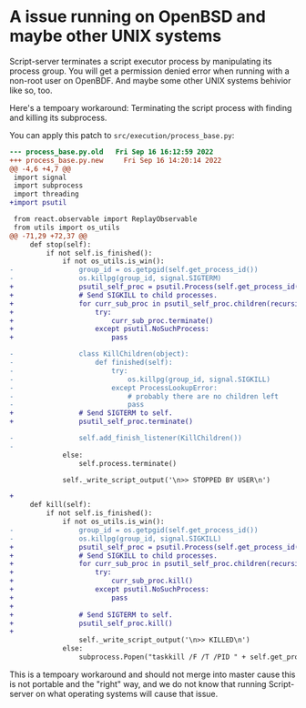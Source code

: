 # A issue running on OpenBSD and maybe other UNIX systems
Script-server terminates a script executor process by manipulating its process group. You will get a permission
denied error when running with a non-root user on OpenBDF. And maybe some other UNIX systems behivior like so, too.

Here's a tempoary workaround: Terminating the script process with finding and killing its subprocess.

You can apply this patch to `src/execution/process_base.py`:
```patch
--- process_base.py.old   Fri Sep 16 16:12:59 2022
+++ process_base.py.new     Fri Sep 16 14:20:14 2022
@@ -4,6 +4,7 @@
 import signal
 import subprocess
 import threading
+import psutil

 from react.observable import ReplayObservable
 from utils import os_utils
@@ -71,29 +72,37 @@
     def stop(self):
         if not self.is_finished():
             if not os_utils.is_win():
-                group_id = os.getpgid(self.get_process_id())
-                os.killpg(group_id, signal.SIGTERM)
+                psutil_self_proc = psutil.Process(self.get_process_id())
+                # Send SIGKILL to child processes.
+                for curr_sub_proc in psutil_self_proc.children(recursive=True):
+                    try:
+                        curr_sub_proc.terminate()
+                    except psutil.NoSuchProcess:
+                        pass

-                class KillChildren(object):
-                    def finished(self):
-                        try:
-                            os.killpg(group_id, signal.SIGKILL)
-                        except ProcessLookupError:
-                            # probably there are no children left
-                            pass
+                # Send SIGTERM to self.
+                psutil_self_proc.terminate()

-                self.add_finish_listener(KillChildren())
-
             else:
                 self.process.terminate()

             self._write_script_output('\n>> STOPPED BY USER\n')

+
     def kill(self):
         if not self.is_finished():
             if not os_utils.is_win():
-                group_id = os.getpgid(self.get_process_id())
-                os.killpg(group_id, signal.SIGKILL)
+                psutil_self_proc = psutil.Process(self.get_process_id())
+                # Send SIGKILL to child processes.
+                for curr_sub_proc in psutil_self_proc.children(recursive=True):
+                    try:
+                        curr_sub_proc.kill()
+                    except psutil.NoSuchProcess:
+                        pass
+
+                # Send SIGTERM to self.
+                psutil_self_proc.kill()
+
                 self._write_script_output('\n>> KILLED\n')
             else:
                 subprocess.Popen("taskkill /F /T /PID " + self.get_process_id())

```
This is a tempoary workaround and should not merge into master cause this is not portable and the "right" way,
and we do not know that running Script-server on what operating systems will cause that issue.
